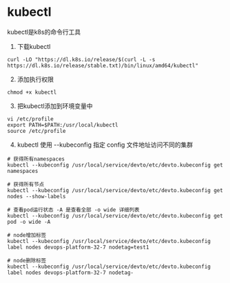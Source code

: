 # kubectl

kubectl是k8s的命令行工具
1. 下载kubectl

```
curl -LO "https://dl.k8s.io/release/$(curl -L -s https://dl.k8s.io/release/stable.txt)/bin/linux/amd64/kubectl"
```

2. 添加执行权限

```
chmod +x kubectl
```

3. 把kubectl添加到环境变量中

```
vi /etc/profile
export PATH=$PATH:/usr/local/kubectl
source /etc/profile
```

4. kubectl 使用 --kubeconfig 指定 config 文件地址访问不同的集群

```
# 获得所有namespaces
kubectl --kubeconfig /usr/local/service/devto/etc/devto.kubeconfig get namespaces

# 获得所有节点
kubectl --kubeconfig /usr/local/service/devto/etc/devto.kubeconfig get nodes --show-labels

# 查看pod运行状态 -A 是查看全部 -o wide 详细列表
kubectl --kubeconfig /usr/local/service/devto/etc/devto.kubeconfig get pod -o wide -A

# node增加标签
kubectl --kubeconfig /usr/local/service/devto/etc/devto.kubeconfig label nodes devops-platform-32-7 nodetag=test1

# node删除标签
kubectl --kubeconfig /usr/local/service/devto/etc/devto.kubeconfig label nodes devops-platform-32-7 nodetag-

```